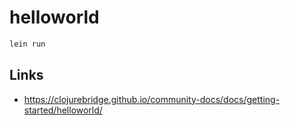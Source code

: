 # helloworld

```bash
lein run
```

## Links

* https://clojurebridge.github.io/community-docs/docs/getting-started/helloworld/
